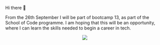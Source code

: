 Hi there 👋

From the 26th September I will be part of bootcamp 13, as part of the School of Code programme. I am hoping that this will be an opportunity, where I can learn the skills needed to begin a career in tech.

<div align="center"> 
  <a href="https://twitter.com/coderRach" target="_blank"><img src="hhttps://github.com/rachvm/rachvm/blob/main/2021%20Twitter%20logo%20-%20blue.png"></a> 
 </div>
